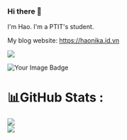 ### Hi there 👋
I'm Hao. I'm a PTIT's student.

My blog website: https://haonika.id.vn

![](https://komarev.com/ghpvc/?username=DuongHaoNika)

<img src="https://tryhackme-badges.s3.amazonaws.com/haonika.png" alt="Your Image Badge" />

# 📊GitHub Stats :
![](https://github-readme-streak-stats.herokuapp.com/?user=DuongHaoNika&theme=city_light&hide_border=true)<br/>
![](https://github-readme-stats.vercel.app/api/top-langs/?username=DuongHaoNika&theme=city_light&hide_border=true&include_all_commits=true&count_private=true&layout=compact)
